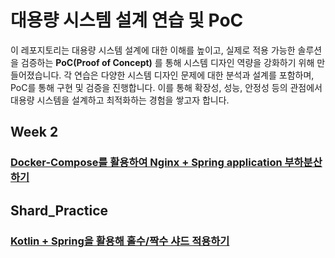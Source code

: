 # 대용량 시스템 설계 연습 및 PoC

이 레포지토리는 대용량 시스템 설계에 대한 이해를 높이고, 실제로 적용 가능한 솔루션을 검증하는 **PoC(Proof of Concept)** 를 통해 시스템 디자인 역량을 강화하기 위해 만들어졌습니다.
각 연습은 다양한 시스템 디자인 문제에 대한 분석과 설계를 포함하며, PoC를 통해 구현 및 검증을 진행합니다.
이를 통해 확장성, 성능, 안정성 등의 관점에서 대용량 시스템을 설계하고 최적화하는 경험을 쌓고자 합니다.

## Week 2
### [Docker-Compose를 활용하여 Nginx + Spring application 부하분산 하기](https://github.com/hyunw9/SystemDesignPractice/commit/b1bd7ebcc1ca1f85366aff0dcb900e3d7c64d160)

## Shard_Practice
### [Kotlin + Spring을 활용해 홀수/짝수 샤드 적용하기](https://github.com/hyunw9/SystemDesignPractice/tree/main/shard_practice)
